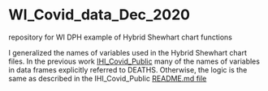 # WI_Covid_data_Dec_2020
repository for WI DPH example of Hybrid Shewhart chart functions

I generalized the names of variables used in the Hybrid Shewhart chart files.  In the previous work [IHI_Covid_Public](https://github.com/klittle314/IHI_Covid_Public) many of the names of variables in data frames explicitly referred to DEATHS.  Otherwise, the logic is the same as described in the IHI_Covid_Public [README.md file](https://github.com/klittle314/IHI_Covid_Public/blob/main/README.md)
